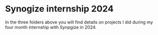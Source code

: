 # Synogize internship 2024

In the three folders above you will find details on projects I did during my four month internship with Synpgize in 2024.


